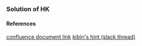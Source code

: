 ### Solution of HK

#### References
[confluence document link](https://allganize2.atlassian.net/wiki/spaces/~62de5340a855c6955879924b/pages/2078736544/Backend+study+-+Simple+http+-+2nd+week)
[kibin's hint (slack thread)](https://allganize.slack.com/archives/C04AGLZU7LK/p1669951286062559)